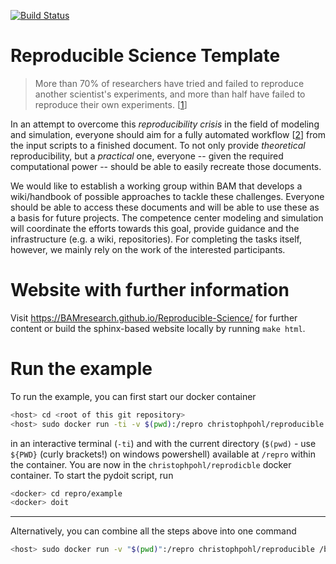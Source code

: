 [![Build Status](https://travis-ci.org/BAMresearch/Reproducible-Science.svg?branch=master)](https://travis-ci.org/BAMresearch/Reproducible-Science) 

Reproducible Science Template
=============================

> More than 70% of researchers have tried and failed to reproduce another scientist's experiments, and more than half have failed to reproduce their own experiments. [[1]]

In an attempt to overcome this _reproducibility crisis_ in the field of modeling and simulation, everyone should aim for a fully automated workflow [[2]] from the input scripts to a finished document.
To not only provide _theoretical_ reproducibility, but a _practical_ one, everyone -- given the required computational power -- should be able to easily recreate those documents.

We would like to establish a working group within BAM that develops a wiki/handbook of possible approaches to tackle these challenges. 
Everyone should be able to access these documents and will be able to use these as a basis for future projects.
The competence center modeling and simulation will coordinate the efforts towards 
this goal, provide guidance and the infrastructure (e.g. a wiki, repositories). 
For completing the tasks itself, however, we mainly rely on the work of the interested participants.

[1]: https://www.nature.com/news/1-500-scientists-lift-the-lid-on-reproducibility-1.19970
[2]: https://www.practicereproducibleresearch.org/core-chapters/2-assessment.html


# Website with further information

Visit https://BAMresearch.github.io/Reproducible-Science/ for further content or build the sphinx-based website locally by running `make html`.

# Run the example

To run the example, you can first start our docker container

~~~sh
<host> cd <root of this git repository>
<host> sudo docker run -ti -v $(pwd):/repro christophpohl/reproducible
~~~

in an interactive terminal (`-ti`) and with the current directory (`$(pwd)` - use `${PWD}` (curly brackets!) on windows powershell) available at `/repro` within the container. You are now in the `christophpohl/reprodicble` docker container. To start the pydoit script, run

~~~sh
<docker> cd repro/example
<docker> doit
~~~

---

Alternatively, you can combine all the steps above into one command
~~~sh
<host> sudo docker run -v "$(pwd)":/repro christophpohl/reproducible /bin/bash -c "cd repro/example && doit"
~~~

